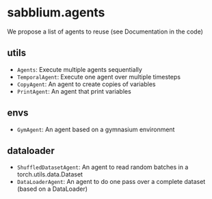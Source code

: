 # sabblium.agents

We propose a list of agents to reuse (see Documentation in the code)

## utils

* `Agents`: Execute multiple agents sequentially
* `TemporalAgent`: Execute one agent over multiple timesteps
* `CopyAgent`: An agent to create copies of variables
* `PrintAgent`: An agent that print variables

## envs

* `GymAgent`: An agent based on a gymnasium environment

## dataloader

* `ShuffledDatasetAgent`: An agent to read random batches in a torch.utils.data.Dataset
* `DataLoaderAgent`: An agent to do one pass over a complete dataset (based on a DataLoader)
